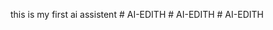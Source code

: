 this is my first ai assistent 
#   A I - E D I T H  
 #   A I - E D I T H  
 #   A I - E D I T H  
 